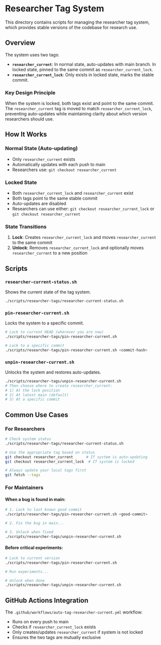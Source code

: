 # Researcher Tag System

This directory contains scripts for managing the researcher tag system, which provides stable versions of the codebase for research use.

## Overview

The system uses two tags:
- **`researcher_current`**: In normal state, auto-updates with main branch. In locked state, pinned to the same commit as `researcher_current_lock`.
- **`researcher_current_lock`**: Only exists in locked state, marks the stable commit.

### Key Design Principle
When the system is locked, both tags exist and point to the same commit. The `researcher_current` tag is moved to match `researcher_current_lock`, preventing auto-updates while maintaining clarity about which version researchers should use.

## How It Works

### Normal State (Auto-updating)
- Only `researcher_current` exists
- Automatically updates with each push to main
- Researchers use: `git checkout researcher_current`

### Locked State
- Both `researcher_current_lock` and `researcher_current` exist
- Both tags point to the same stable commit
- Auto-updates are disabled
- Researchers can use either: `git checkout researcher_current_lock` or `git checkout researcher_current`

### State Transitions
1. **Lock**: Creates `researcher_current_lock` and moves `researcher_current` to the same commit
2. **Unlock**: Removes `researcher_current_lock` and optionally moves `researcher_current` to a new position

## Scripts

### `researcher-current-status.sh`
Shows the current state of the tag system.
```bash
./scripts/researcher-tags/researcher-current-status.sh
```

### `pin-researcher-current.sh`
Locks the system to a specific commit.
```bash
# Lock to current HEAD (wherever you are now)
./scripts/researcher-tags/pin-researcher-current.sh

# Lock to a specific commit
./scripts/researcher-tags/pin-researcher-current.sh <commit-hash>
```

### `unpin-researcher-current.sh`
Unlocks the system and restores auto-updates.
```bash
./scripts/researcher-tags/unpin-researcher-current.sh
# Then choose where to create researcher_current:
# 1) At the lock position
# 2) At latest main (default)
# 3) At a specific commit
```

## Common Use Cases

### For Researchers
```bash
# Check system status
./scripts/researcher-tags/researcher-current-status.sh

# Use the appropriate tag based on status
git checkout researcher_current      # If system is auto-updating
git checkout researcher_current_lock  # If system is locked

# Always update your local tags first
git fetch --tags
```

### For Maintainers

#### When a bug is found in main:
```bash
# 1. Lock to last known good commit
./scripts/researcher-tags/pin-researcher-current.sh <good-commit>

# 2. Fix the bug in main...

# 3. Unlock when fixed
./scripts/researcher-tags/unpin-researcher-current.sh
```

#### Before critical experiments:
```bash
# Lock to current version
./scripts/researcher-tags/pin-researcher-current.sh

# Run experiments...

# Unlock when done
./scripts/researcher-tags/unpin-researcher-current.sh
```

## GitHub Actions Integration

The `.github/workflows/auto-tag-researcher-current.yml` workflow:
- Runs on every push to main
- Checks if `researcher_current_lock` exists
- Only creates/updates `researcher_current` if system is not locked
- Ensures the two tags are mutually exclusive

